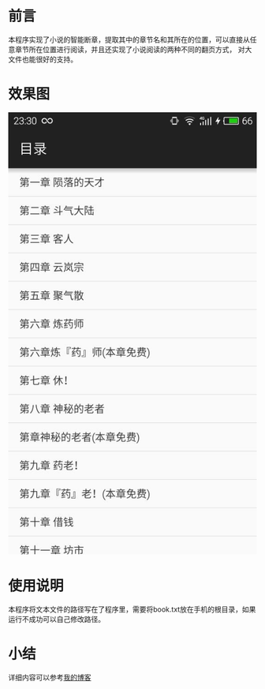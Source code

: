 # 前言
本程序实现了小说的智能断章，提取其中的章节名和其所在的位置，可以直接从任意章节所在位置进行阅读，并且还实现了小说阅读的两种不同的翻页方式，
对大文件也能很好的支持。

# 效果图
![](https://raw.githubusercontent.com/JcMan/PublicImages/master/2016/8/20/a.jpg)

# 使用说明
本程序将文本文件的路径写在了程序里，需要将book.txt放在手机的根目录，如果运行不成功可以自己修改路径。

# 小结
详细内容可以参考[我的博客](http://blog.csdn.net/ProgramChangesWorld/article/details/52264247)
